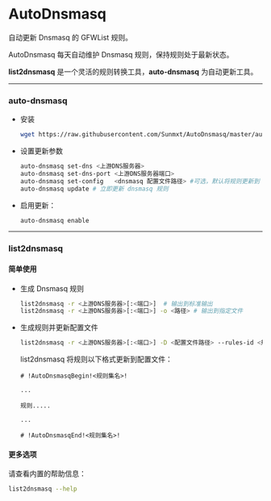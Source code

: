 # AutoDnsmasq
自动更新 Dnsmasq 的 GFWList 规则。



AutoDnsmasq 每天自动维护 Dnsmasq 规则，保持规则处于最新状态。



**list2dnsmasq** 是一个灵活的规则转换工具，**auto-dnsmasq** 为自动更新工具。

---

### auto-dnsmasq

- 安装

  ```bash
  wget https://raw.githubusercontent.com/Sunmxt/AutoDnsmasq/master/auto-dnsmasq && bash ./auto-dnsmasq install
  ```

- 设置更新参数

  ```bash
  auto-dnsmasq set-dns <上游DNS服务器>
  auto-dnsmasq set-dns-port <上游DNS服务器端口>
  auto-dnsmasq set-config	<dnsmasq 配置文件路径> #可选，默认将规则更新到 /etc/dnsmasq.conf
  auto-dnsmasq update # 立即更新 dnsmasq 规则
  ```

- 启用更新：

  ```bash
  auto-dnsmasq enable
  ```

---

### list2dnsmasq 

#### 简单使用

- 生成 Dnsmasq 规则

  ```bash
  list2dnsmasq -r <上游DNS服务器>[:<端口>]  # 输出到标准输出
  list2dnsmasq -r <上游DNS服务器>[:<端口>] -o <路径> # 输出到指定文件
  ```

- 生成规则并更新配置文件

  ```bash
  list2dnsmasq -r <上游DNS服务器>[:<端口>] -D <配置文件路径> --rules-id <规则集名称>
  ```

  list2dnsmasq 将规则以下格式更新到配置文件：

  ```
  # !AutoDnsmasqBegin!<规则集名>!

  ...

  规则.....

  ...

  # !AutoDnsmasqEnd!<规则集名>!
  ```

#### 更多选项

请查看内置的帮助信息：

``` bash
list2dnsmasq --help
```



